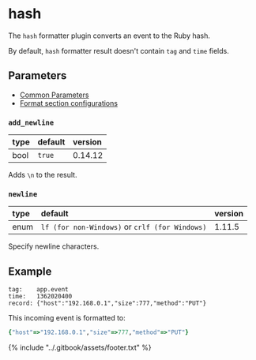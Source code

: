 # hash

The `hash` formatter plugin converts an event to the Ruby hash.

By default, `hash` formatter result doesn't contain `tag` and `time` fields.

## Parameters

* [Common Parameters](../configuration/plugin-common-parameters.md)
* [Format section configurations](../configuration/format-section.md)

### `add_newline`

| type | default | version |
| :--- | :--- | :--- |
| bool | `true` | 0.14.12 |

Adds `\n` to the result.

### `newline`

| type | default | version |
| :--- | :--- | :--- |
| enum | `lf (for non-Windows)` or `crlf (for Windows)` | 1.11.5 |

Specify newline characters.

## Example

```text
tag:    app.event
time:   1362020400
record: {"host":"192.168.0.1","size":777,"method":"PUT"}
```

This incoming event is formatted to:

```ruby
{"host"=>"192.168.0.1","size"=>777,"method"=>"PUT"}
```

{% include "../.gitbook/assets/footer.txt" %}
